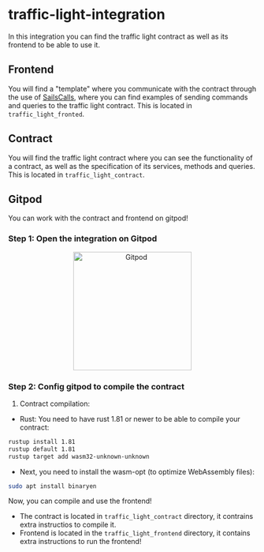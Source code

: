 # traffic-light-integration

In this integration you can find the traffic light contract as well as its frontend to be able to use it.

## Frontend

You will find a "template" where you communicate with the contract through the use of [SailsCalls](https://github.com/Vara-Lab/SailsCalls), where you can find examples of sending commands and queries to the traffic light contract. This is located in `traffic_light_fronted`.

## Contract

You will find the traffic light contract where you can see the functionality of a contract, as well as the specification of its services, methods and queries. This is located in `traffic_light_contract`.

## Gitpod

You can work with the contract and frontend on gitpod!

### Step 1: Open the integration on Gitpod

<p align="center">
  <a href="https://gitpod.io/#https://github.com/Vara-Lab/traffic-light-integration.git" target="_blank">
    <img src="https://gitpod.io/button/open-in-gitpod.svg" width="240" alt="Gitpod">
  </a>
</p>

### Step 2: Config gitpod to compile the contract

1. Contract compilation:

- Rust: You need to have rust 1.81 or newer to be able to compile your contract: 

```bash
rustup install 1.81
rustup default 1.81
rustup target add wasm32-unknown-unknown
```

- Next, you need to install the wasm-opt (to optimize WebAssembly files):

```bash
sudo apt install binaryen
```

Now, you can compile and use the frontend!

- The contract is located in `traffic_light_contract` directory, it contrains extra instructios to compile it.
- Frontend is located in the `traffic_light_frontend` directory, it contains extra instructions to run the frontend!